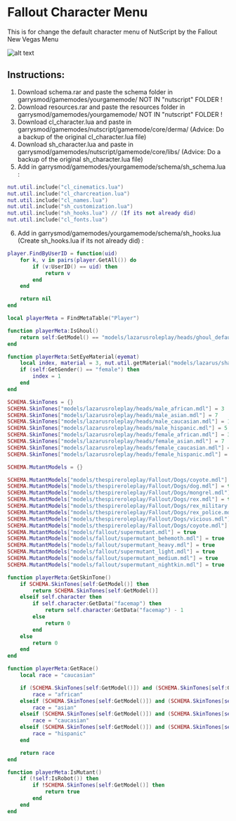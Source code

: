 # Fallout Character Menu

This is for change the default character menu of NutScript by the Fallout New Vegas Menu

![alt text](https://image.ibb.co/jT4nO7/20180210123534_1.jpg "Fallout Menu")

## Instructions:

1) Download schema.rar and paste the schema folder in garrysmod/gamemodes/yourgamemode/	NOT IN "nutscript" FOLDER !
2) Download resources.rar and paste the resources folder in garrysmod/gamemodes/yourgamemode/	NOT IN "nutscript" FOLDER !
3) Download cl_character.lua and paste in garrysmod/gamemodes/nutscript/gamemode/core/derma/ (Advice: Do a backup of the original cl_character.lua file)
4) Download sh_character.lua and paste in garrysmod/gamemodes/nutscript/gamemode/core/libs/ (Advice: Do a backup of the original sh_character.lua file)
5) Add in garrysmod/gamemodes/yourgamemode/schema/sh_schema.lua :

```lua
nut.util.include("cl_cinematics.lua")
nut.util.include("cl_charcreation.lua")
nut.util.include("cl_names.lua")
nut.util.include("sh_customization.lua")
nut.util.include("sh_hooks.lua") // (If its not already did)
nut.util.include("cl_fonts.lua")
```

6) Add in garrysmod/gamemodes/yourgamemode/schema/sh_hooks.lua (Create sh_hooks.lua if its not already did) :

```lua
player.FindByUserID = function(uid)
	for k, v in pairs(player.GetAll()) do
		if (v:UserID() == uid) then
			return v
		end
	end

	return nil
end

local playerMeta = FindMetaTable("Player")

function playerMeta:IsGhoul()
	return self:GetModel() == "models/lazarusroleplay/heads/ghoul_default.mdl"
end

function playerMeta:SetEyeMaterial(eyemat)
	local index, material = 3, nut.util.getMaterial("models/lazarus/shared/"..eyemat)
	if (self:GetGender() == "female") then
		index = 1
	end
end

SCHEMA.SkinTones = {}
SCHEMA.SkinTones["models/lazarusroleplay/heads/male_african.mdl"] = 3
SCHEMA.SkinTones["models/lazarusroleplay/heads/male_asian.mdl"] = 7
SCHEMA.SkinTones["models/lazarusroleplay/heads/male_caucasian.mdl"] = 1
SCHEMA.SkinTones["models/lazarusroleplay/heads/male_hispanic.mdl"] = 5
SCHEMA.SkinTones["models/lazarusroleplay/heads/female_african.mdl"] = 3
SCHEMA.SkinTones["models/lazarusroleplay/heads/female_asian.mdl"] = 7
SCHEMA.SkinTones["models/lazarusroleplay/heads/female_caucasian.mdl"] = 1
SCHEMA.SkinTones["models/lazarusroleplay/heads/female_hispanic.mdl"] = 5

SCHEMA.MutantModels = {}

SCHEMA.MutantModels["models/thespireroleplay/Fallout/Dogs/coyote.mdl"] = true
SCHEMA.MutantModels["models/thespireroleplay/Fallout/Dogs/dog.mdl"] = true
SCHEMA.MutantModels["models/thespireroleplay/Fallout/Dogs/mongrel.mdl"] = true
SCHEMA.MutantModels["models/thespireroleplay/Fallout/Dogs/rex.mdl"] = true
SCHEMA.MutantModels["models/thespireroleplay/Fallout/Dogs/rex_military.mdl"] = true
SCHEMA.MutantModels["models/thespireroleplay/Fallout/Dogs/rex_police.mdl"] = true
SCHEMA.MutantModels["models/thespireroleplay/Fallout/Dogs/vicious.mdl"] = true
SCHEMA.MutantModels["models/thespireroleplay/Fallout/Dogs/coyote.mdl"] = true
SCHEMA.MutantModels["models/fallout/supermutant.mdl"] = true
SCHEMA.MutantModels["models/fallout/supermutant_behemoth.mdl"] = true
SCHEMA.MutantModels["models/fallout/supermutant_heavy.mdl"] = true
SCHEMA.MutantModels["models/fallout/supermutant_light.mdl"] = true
SCHEMA.MutantModels["models/fallout/supermutant_medium.mdl"] = true
SCHEMA.MutantModels["models/fallout/supermutant_nightkin.mdl"] = true

function playerMeta:GetSkinTone()
	if SCHEMA.SkinTones[self:GetModel()] then
		return SCHEMA.SkinTones[self:GetModel()]
	elseif self.character then
		if self.character:GetData("facemap") then
			return self.character:GetData("facemap") - 1
		else
			return 0
		end
	else
		return 0
	end
end

function playerMeta:GetRace()
	local race = "caucasian"

	if (SCHEMA.SkinTones[self:GetModel()]) and (SCHEMA.SkinTones[self:GetModel()] == 3) then
		race = "african"
	elseif (SCHEMA.SkinTones[self:GetModel()]) and (SCHEMA.SkinTones[self:GetModel()] == 7) then
		race = "asian"
	elseif (SCHEMA.SkinTones[self:GetModel()]) and (SCHEMA.SkinTones[self:GetModel()] == 1) then
		race = "caucasian"
	elseif (SCHEMA.SkinTones[self:GetModel()]) and (SCHEMA.SkinTones[self:GetModel()] == 5) then
		race = "hispanic"
	end

	return race
end

function playerMeta:IsMutant()
	if (!self:IsRobot()) then
		if !SCHEMA.SkinTones[self:GetModel()] then
			return true
		end
	end
end
```
